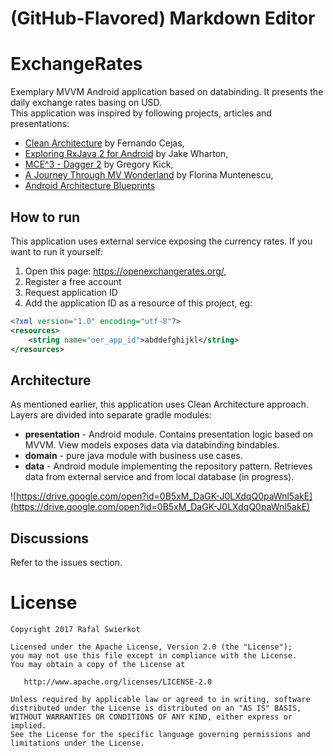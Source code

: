 # (GitHub-Flavored) Markdown Editor


# ExchangeRates
Exemplary MVVM Android application based on databinding. It presents the daily exchange rates basing on USD.
<br>This application was inspired by following projects, articles and presentations:

* [Clean Architecture](https://github.com/android10/Android-CleanArchitecture) by Fernando Cejas,
* [Exploring RxJava 2 for Android](https://www.youtube.com/watch?v=htIXKI5gOQU) by Jake Wharton,
* [MCE^3 - Dagger 2](https://goo.gl/vlhY6x) by Gregory Kick,
* [A Journey Through MV Wonderland](https://goo.gl/25eGuQ) by Florina Muntenescu,
* [Android Architecture Blueprints](https://github.com/googlesamples/android-architecture)


## How to run

This application uses external service exposing the currency rates. If you want to run it yourself:
1. Open this page: https://openexchangerates.org/,
2. Register a free account
3. Request application ID
4. Add the application ID as a resource of this project, eg:
```xml
<?xml version="1.0" encoding="utf-8"?>
<resources>
    <string name="oer_app_id">abddefghijkl</string>
</resources>
```

## Architecture
As mentioned earlier, this application uses Clean Architecture approach. Layers are divided into separate gradle modules:
* **presentation** - Android module. Contains presentation logic based on MVVM. View models exposes data via databinding bindables.
* **domain** - pure java module with business use cases. 
* **data** - Android module implementing the repository pattern. Retrieves data from external service and from local database (in progress).

![https://drive.google.com/open?id=0B5xM_DaGK-J0LXdqQ0paWnl5akE](https://drive.google.com/open?id=0B5xM_DaGK-J0LXdqQ0paWnl5akE)


## Discussions

Refer to the issues section.


# License

	Copyright 2017 Rafal Swierkot
	
    Licensed under the Apache License, Version 2.0 (the "License");
    you may not use this file except in compliance with the License.
    You may obtain a copy of the License at

       http://www.apache.org/licenses/LICENSE-2.0

    Unless required by applicable law or agreed to in writing, software
    distributed under the License is distributed on an "AS IS" BASIS,
    WITHOUT WARRANTIES OR CONDITIONS OF ANY KIND, either express or implied.
    See the License for the specific language governing permissions and
    limitations under the License.

